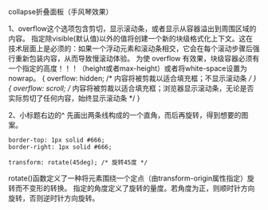 collapse折叠面板（手风琴效果）

1、overflow这个选项包含剪切，显示滚动条，或者显示从容器溢出到周围区域的内容。
指定除visible(默认值)以外的值将创建一个新的块级格式化上下文。这在技术层面上是必须的：如果一个浮动元素和滚动条相交，它会在每个滚动步骤后强行重新包装内容，从而导致慢滚动体验。
为使 overflow 有效果，块级容器必须有一个指定的高度！！！（height或者max-height）或者将white-space设置为nowrap。
 { overflow: hidden; /* 内容将被剪裁以适合填充框；不显示滚动条 */  }
 { overflow: scroll; /* 内容将被剪裁以适合填充框；浏览器显示滚动条，无论是否实际剪切了任何内容，始终显示滚动条 */  }
 
 2、小标题右边的^
 先画出两条线构成的一个直角，而后再旋转，得到想要的图案。
```
border-top: 1px solid #666;
border-right: 1px solid #666;
 
transform: rotate(45deg); /* 旋转45度 */ 
```
rotate()函数定义了一种将元素围绕一个定点（由transform-origin属性指定）旋转而不变形的转换。
指定的角度定义了旋转的量度。若角度为正，则顺时针方向旋转，否则逆时针方向旋转。
